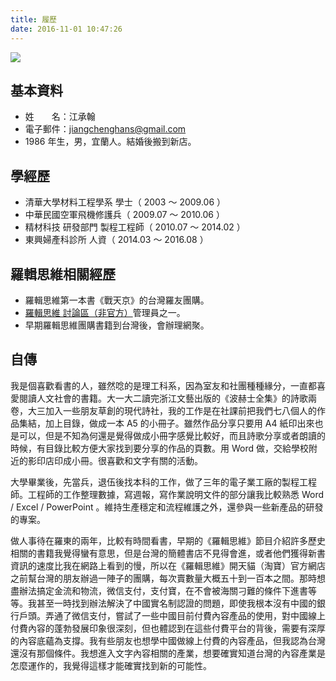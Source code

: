 ```yaml
---
title: 履歷
date: 2016-11-01 10:47:26
---
```


![](https://c4.staticflickr.com/9/8266/29893763371_2c6b664b5c_q.jpg)

## 基本資料

- 姓　　名：江承翰
- 電子郵件：jiangchenghans@gmail.com
- 1986 年生，男，宜蘭人。結婚後搬到新店。

## 學經歷

- 清華大學材料工程學系 學士（ 2003 ～ 2009.06 ）
- 中華民國空軍飛機修護兵（ 2009.07 ～ 2010.06 ）
- 精材科技 研發部門 製程工程師（ 2010.07 ～ 2014.02 ）
- 東興婦產科診所 人資（ 2014.03 ～ 2016.08 ）


## 羅輯思維相關經歷

- 羅輯思維第一本書《戰天京》的台灣羅友團購。
- [羅輯思維 討論區（非官方）](https://www.facebook.com/groups/luojisw/)管理員之一。
- 早期羅輯思維團購書籍到台灣後，會辦理網聚。


## 自傳

我是個喜歡看書的人，雖然唸的是理工科系，因為室友和社團種種緣分，一直都喜愛閱讀人文社會的書籍。大一大二讀完浙江文藝出版的《波赫士全集》的詩歌兩卷，大三加入一些朋友草創的現代詩社，我的工作是在社課前把我們七八個人的作品集結，加上目錄，做成一本 A5 的小冊子。雖然作品分享只要用 A4 紙印出來也是可以，但是不知為何還是覺得做成小冊字感覺比較好，而且詩歌分享或者朗讀的時候，有目錄比較方便大家找到要分享的作品的頁數。用 Word 做，交給學校附近的影印店印成小冊。很喜歡和文字有關的活動。

大學畢業後，先當兵，退伍後找本科的工作，做了三年的電子業工廠的製程工程師。工程師的工作整理數據，寫週報，寫作業說明文件的部分讓我比較熟悉 Word / Excel / PowerPoint 。維持生產穩定和流程維護之外，還參與一些新產品的研發的專案。

做人事待在羅東的兩年，比較有時間看書，早期的《羅輯思維》節目介紹許多歷史相關的書籍我覺得蠻有意思，但是台灣的簡體書店不見得會進，或者他們獲得新書資訊的速度比我在網路上看到的慢，所以在《羅輯思維》開天貓（淘寶）官方網店之前幫台灣的朋友辦過一陣子的團購，每次賣數量大概五十到一百本之間。那時想盡辦法搞定金流和物流，微信支付，支付寶，在不會被海關刁難的條件下進書等等。我甚至一時找到辦法解決了中國實名制認證的問題，即使我根本沒有中國的銀行戶頭。弄通了微信支付，嘗試了一些中國目前付費內容產品的使用，對中國線上付費內容的蓬勃發展印象很深刻，但也體認到在這些付費平台的背後，需要有深厚的內容底蘊為支撐。我有些朋友也想學中國做線上付費的內容產品，但我認為台灣還沒有那個條件。我想進入文字內容相關的產業，想要確實知道台灣的內容產業是怎麼運作的，我覺得這樣才能確實找到新的可能性。
